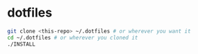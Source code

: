 # dotfiles

```bash
git clone <this-repo> ~/.dotfiles # or wherever you want it
cd ~/.dotfiles # or wherever you cloned it
./INSTALL
```
